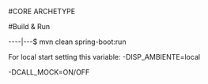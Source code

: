 #CORE ARCHETYPE

#Build & Run

----|---$ mvn clean spring-boot:run

For local start setting this variable: -DISP_AMBIENTE=local

-DCALL_MOCK=ON/OFF
